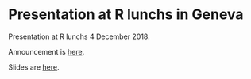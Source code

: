 # Presentation at R lunchs in Geneva

Presentation at R lunchs 4 December 2018.

Announcement is [here](http://use-r-carlvogt.github.io/prochains-lunchs/).

Slides are [here](https://sinarueeger.github.io/20181204-r-lunchs-gva/#1).
